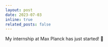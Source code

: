 ```yaml
---
layout: post
date: 2023-07-03 
inline: true
related_posts: false
---
```


My internship at Max Planck has just started!  :rocket:
